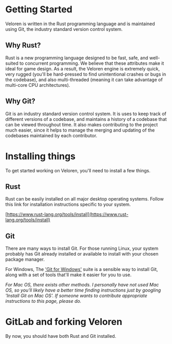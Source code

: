 # Getting Started

Veloren is written in the Rust programming language and is maintained using Git, the industry standard version control system.

## Why Rust?

Rust is a new programming language designed to be fast, safe, and well-suited to concurrent programming. We believe that these attributes make it ideal for game design. As a result, the Veloren engine is extremely quick, very rugged (you'll be hard-pressed to find unintentional crashes or bugs in the codebase), and also multi-threaded (meaning it can take advantage of multi-core CPU architectures).

## Why Git?

Git is an industry standard version control system. It is uses to keep track of different versions of a codebase, and maintains a history of a codebase that can be viewed throughout time. It also makes contributing to the project much easier, since it helps to manage the merging and updating of the codebases maintained by each contributor.

# Installing things

To get started working on Veloren, you'll need to install a few things.

## Rust

Rust can be easily installed on all major desktop operating systems. Follow this link for installation instructions specific to your system.

[https://www.rust-lang.org/tools/install](https://www.rust-lang.org/tools/install)

## Git

There are many ways to install Git. For those running Linux, your system probably has Git already installed or available to install with your chosen package manager.

For Windows, The ['Git for Windows'](https://gitforwindows.org/) suite is a sensible way to install Git, along with a set of tools that'll make it easier for you to use.

*For Mac OS, there exists other methods. I personally have not used Mac OS, so you'll likely have a better time finding instructions just by googling 'Install Git on Mac OS'. If someone wants to contribute appropriate instructions to this page, please do.*

# GitLab and forking Veloren

By now, you should have both Rust and Git installed.
